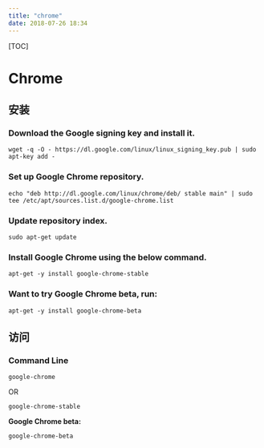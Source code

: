 ```yaml
---
title: "chrome"
date: 2018-07-26 18:34
---
```


[TOC]



# Chrome 



## 安装



### Download the Google signing key and install it.

```
wget -q -O - https://dl.google.com/linux/linux_signing_key.pub | sudo apt-key add -
```



### Set up Google Chrome repository.

```
echo "deb http://dl.google.com/linux/chrome/deb/ stable main" | sudo tee /etc/apt/sources.list.d/google-chrome.list
```



### Update repository index.

```
sudo apt-get update
```



### Install Google Chrome using the below command.

```
apt-get -y install google-chrome-stable
```



### **Want to try Google Chrome beta, run:**

```
apt-get -y install google-chrome-beta
```



## 访问

### Command Line

```
google-chrome
```

OR

```
google-chrome-stable
```

**Google Chrome beta:**

```
google-chrome-beta
```

